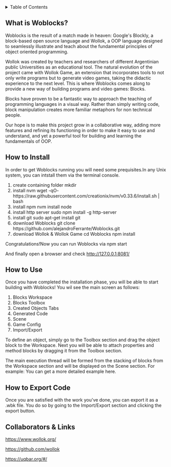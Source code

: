 <details>
  <summary>Table of Contents</summary>
  <ol>
    <li>
      <a href="#about-the-project">What is Woblocks</a>
    </li>
    <li>
      <a href="#getting-started">HOW TO INSTALL</a>
    </li>
    <li><a href="#usage">HOW TO USE</a></li>
    <li><a href="#roadmap">HOW TO EXPORT YOUR CODE</a></li>
    <li><a href="#contributing">COLLABORATORS & LINKS</a></li>
  </ol>
</details>

## What is Woblocks?

Woblocks is the result of a match made in heaven: Google's Blockly, a block-based open source language and Wollok, a OOP language designed to seamlessly illustrate and teach about the fundamental principles of object oriented programming.

Wollok was created by teachers and researchers of different Argentinian public Universities as an educational tool. The natural evolution of the project came with Wollok Game, an extension that incorporates tools to not only write programs but to generate video games, taking the didactic experience to the next level.
This is where Woblocks comes along to provide a new way of building programs and video games: Blocks.

Blocks have proven to be a fantastic way to approach the teaching of programming languages in a visual way. Rather than simply writing code, block manipulation creates more familiar metaphors for non technical people.

Our hope is to make this project grow in a collaborative way, adding more features and refining its functioning in order to make it easy to use and understand, and yet a powerful tool for building and learning the fundamentals of OOP. 

## How to Install

In order to get Woblocks running you will need some prequisites.In any Unix system, you can intstall them via the terminal console.

<ol>
    <li>
	create containing folder
    	mkdir <folder name>
    </li>
    <li>	    
	install nvm
	wget -qO- https://raw.githubusercontent.com/creationix/nvm/v0.33.6/install.sh | bash
    </li>
    <li>
	install npm
	nvm install node
   </li>
    <li>
	install http server
	sudo npm install -g http-server
    </li>
    <li>
	install git
	sudo apt-get install git
    </li>
    <li>
	download Woblocks
	git clone https://github.com/alejandroFerrante/Woblocks.git
    </li>
    <li>
	download Wollok & Wollok Game
	cd Woblocks
	npm install
    </li>
</ol>

Congratulations!Now you can run Woblocks via
  npm start

And finally open a browser and check http://127.0.0.1:8081/


## How to Use

Once you have completed the installation phase, you will be able to start building with Woblocks!
You wil see the main screen as follows:
<ol>
    <li>
	Blocks Workspace
    </li>
    <li>
	Blocks Toolbox
    </li>
    <li>
	Created Objects Tabs
    </li>
    <li>
	Generated Code
    </li>
    <li>
	Scene
    </li>
    <li>
	Game Config
    </li>
    <li>
	Import/Export
    </li>
</ol>

To define an object, simply go to the Toolbox section and drag the object block to the Workspace.
Next you will be able to attach properties and method blocks by dragging it from the Toolbox section.

The main execution thread will be formed from the stacking of blocks from the Workspace section and will be displayed on the Scene section.
For example:
You can get a more detailed example here.
  
## How to Export Code

Once you are satisfied with the work you've done, you can export it as a .wbk file. You do so by going to the Import/Export section and clicking the export button.
  
## Collaborators & Links

https://www.wollok.org/

https://github.com/wollok

https://uqbar.org/#/
